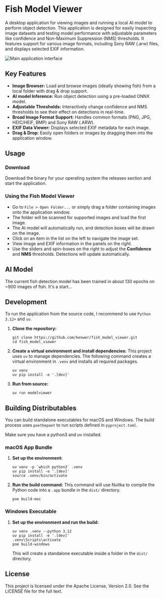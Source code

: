 # Fish Model Viewer

A desktop application for viewing images and running a local AI model to perform object detection. This application is designed for easily inspecting image datasets and testing model performance with adjustable parameters like confidence and Non-Maximum Suppression (NMS) thresholds. It features support for various image formats, including Sony RAW (.arw) files, and displays selected EXIF information.

![Main application interface](https://github.com/user-attachments/assets/a90bffff-b038-4a0c-aa35-e71d57ba8e63)


## Key Features

*   **Image Browser:** Load and browse images (ideally showing fish) from a local folder with drag & drop support.
*   **AI model Inference:** Run object detection using a pre-loaded ONNX model.
*   **Adjustable Thresholds:** Interactively change confidence and NMS thresholds to see their effect on detections in real-time.
*   **Broad Image Format Support:** Handles common formats (PNG, JPG, HEIC/HEIF, BMP) and Sony RAW (.ARW).
*   **EXIF Data Viewer:** Displays selected EXIF metadata for each image.
*   **Drag & Drop:** Easily open folders or images by dragging them into the application window.


## Usage

### Download

Download the binary for your operating system the releases section and start the application.

### Using the Fish Model Viewer
*   Go to `File > Open Folder...` or simply drag a folder containing images onto the application window.
*   The folder will be scanned for supported images and load the first image.
*   The AI model will automatically run, and detection boxes will be drawn on the image.
*   Click on an item in the list on the left to navigate the image set.
*   View image and EXIF information in the panels on the right.
*   Use the sliders and spin-boxes on the right to adjust the **Confidence** and **NMS** thresholds. Detections will update automatically.

## AI Model
The current fish detection model has been trained in about 130 epochs on ~900 images of fish. It's a start...

## Development

To run the application from the source code, I recommend to use `Python 3.12+` and `uv`.

1.  **Clone the repository:**
    ```shell
    git clone https://github.com/kenwer/fish_model_viewer.git
    cd fish_model_viewer
    ```

2.  **Create a virtual environment and install dependencies:**
    This project uses `uv` to manage dependencies. The following command creates a virtual environment in `.venv` and installs all required packages.

    ```shell
    uv venv
    uv pip install -e '.[dev]'
    ```

3. **Run from source:**
    ```shell
    uv run modelviewer
    ```


## Building Distributables

You can build standalone executables for macOS and Windows. The build process uses `poethepoet` to run scripts defined in `pyproject.toml`.

Make sure you have a python3 and uv installed.

### macOS App Bundle

1.  **Set up the environment:**
    ```shell
    uv venv -p `which python3` .venv
    uv pip install -e '.[dev]'
    source .venv/bin/activate
    ```

2.  **Run the build command:**
    This command will use Nuitka to compile the Python code into a `.app` bundle in the `dist/` directory.
    ```shell
    poe build-mac
    ```

### Windows Executable

1.  **Set up the environment and run the build:**
    ```shell
    uv venv .venv --python 3.12
    uv pip install -e '.[dev]'
    .venv\Scripts\activate
    poe build-windows
    ```
    This will create a standalone executable inside a folder in the `dist/` directory.


## License

This project is licensed under the Apache License, Version 2.0. See the LICENSE file for the full text.
